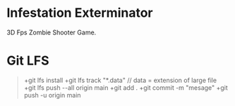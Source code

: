 # Infestation Exterminator
 3D Fps Zombie Shooter Game.

# Git LFS
> +git lfs install
> +git lfs track "*.data" // data = extension of large file
> +git lfs push --all origin main
> +git add .
> +git commit -m "mesage"
> +git push -u origin main